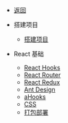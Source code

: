 - [返回](docs/get-start/ "返回")

- 搭建项目
  - [搭建项目](docs/React/1.搭建项目/0.搭建项目 "搭建项目")

- React 基础
  - [React Hooks](docs/React/2.React_基础/01.React_Hooks "React Hooks")
  - [React Router](docs/React/2.React_基础/02.React_Router "React Router")
  - [React Redux](docs/React/2.React_基础/03.React_Redux "React Redux")
  - [Ant Design](docs/React/2.React_基础/04.Ant_Design "Ant Design")
  - [aHooks](docs/React/2.React_基础/05.aHooks "aHooks")
  - [CSS](docs/React/2.React_基础/06.CSS "CSS")
  - [打包部署](docs/React/2.React_基础/07.打包部署 "打包部署")
